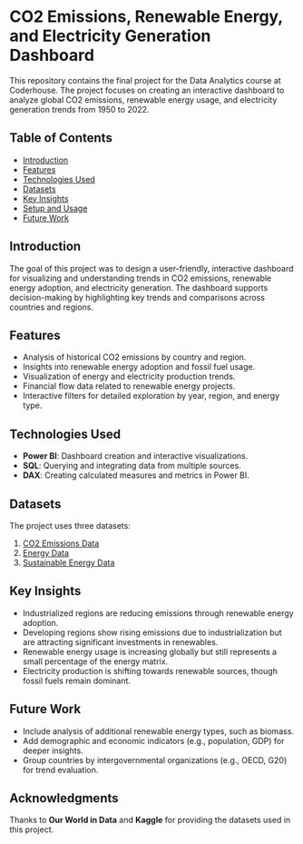 # CO2 Emissions, Renewable Energy, and Electricity Generation Dashboard  

This repository contains the final project for the Data Analytics course at Coderhouse. The project focuses on creating an interactive dashboard to analyze global CO2 emissions, renewable energy usage, and electricity generation trends from 1950 to 2022.  

## Table of Contents  
- [Introduction](#introduction)  
- [Features](#features)  
- [Technologies Used](#technologies-used)  
- [Datasets](#datasets)  
- [Key Insights](#key-insights)  
- [Setup and Usage](#setup-and-usage)  
- [Future Work](#future-work)  

## Introduction  
The goal of this project was to design a user-friendly, interactive dashboard for visualizing and understanding trends in CO2 emissions, renewable energy adoption, and electricity generation. The dashboard supports decision-making by highlighting key trends and comparisons across countries and regions.  

## Features  
- Analysis of historical CO2 emissions by country and region.  
- Insights into renewable energy adoption and fossil fuel usage.  
- Visualization of energy and electricity production trends.  
- Financial flow data related to renewable energy projects.  
- Interactive filters for detailed exploration by year, region, and energy type.  

## Technologies Used  
- **Power BI**: Dashboard creation and interactive visualizations.  
- **SQL**: Querying and integrating data from multiple sources.  
- **DAX**: Creating calculated measures and metrics in Power BI.  

## Datasets  
The project uses three datasets:  
1. [CO2 Emissions Data](https://github.com/owid/co2-data)  
2. [Energy Data](https://github.com/owid/energy-data)  
3. [Sustainable Energy Data](https://www.kaggle.com/datasets/anshtanwar/global-data-on-sustainable-energy)  

## Key Insights  
- Industrialized regions are reducing emissions through renewable energy adoption.  
- Developing regions show rising emissions due to industrialization but are attracting significant investments in renewables.  
- Renewable energy usage is increasing globally but still represents a small percentage of the energy matrix.  
- Electricity production is shifting towards renewable sources, though fossil fuels remain dominant.  

## Future Work  
- Include analysis of additional renewable energy types, such as biomass.  
- Add demographic and economic indicators (e.g., population, GDP) for deeper insights.  
- Group countries by intergovernmental organizations (e.g., OECD, G20) for trend evaluation.    

## Acknowledgments  
Thanks to **Our World in Data** and **Kaggle** for providing the datasets used in this project.

